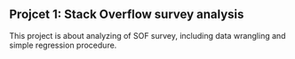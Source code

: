## Projcet 1: Stack Overflow survey analysis
This project is about analyzing of SOF survey, including data wrangling and simple regression procedure.
